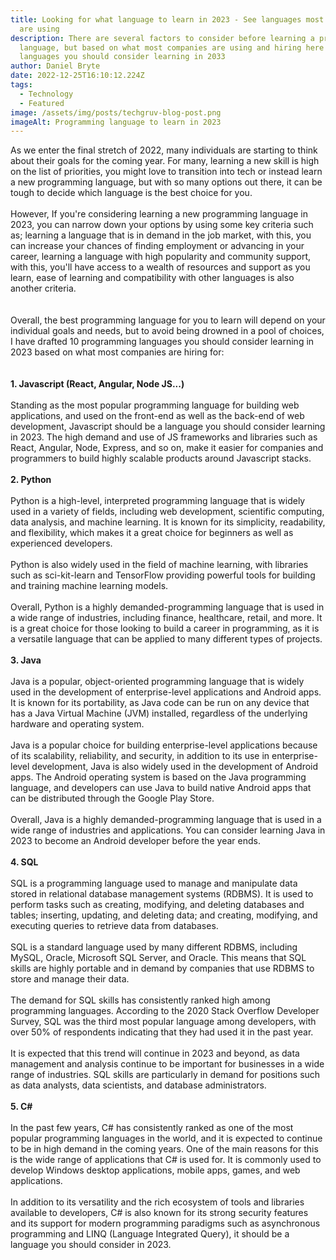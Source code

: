 ```yaml
---
title: Looking for what language to learn in 2023 - See languages most companies
  are using
description: There are several factors to consider before learning a programming
  language, but based on what most companies are using and hiring here are
  languages you should consider learning in 2033
author: Daniel Bryte
date: 2022-12-25T16:10:12.224Z
tags:
  - Technology
  - Featured
image: /assets/img/posts/techgruv-blog-post.png
imageAlt: Programming language to learn in 2023
---
```

As we enter the final stretch of 2022, many individuals are starting to think about their goals for the coming year. For many, learning a new skill is high on the list of priorities, you might love to transition into tech or instead learn a new programming language, but with so many options out there, it can be tough to decide which language is the best choice for you.\
\
However, If you're considering learning a new programming language in 2023, you can narrow down your options by using some key criteria such as; learning a language that is in demand in the job market, with this, you can increase your chances of finding employment or advancing in your career, learning a language with high popularity and community support, with this, you'll have access to a wealth of resources and support as you learn, ease of learning and compatibility with other languages is also another criteria.\
\
\
Overall, the best programming language for you to learn will depend on your individual goals and needs, but to avoid being drowned in a pool of choices, I have drafted 10 programming languages you should consider learning in 2023 based on what most companies are hiring for:\
\
\
**1. Javascript (React, Angular, Node JS...)**\
\
Standing as the most popular programming language for building web applications, and used on the front-end as well as the back-end of web development, Javascript should be a language you should consider learning in 2023. The high demand and use of JS frameworks and libraries such as React, Angular, Node, Express, and so on, make it easier for companies and programmers to build highly scalable products around Javascript stacks.\
\
**2. Python**\
\
Python is a high-level, interpreted programming language that is widely used in a variety of fields, including web development, scientific computing, data analysis, and machine learning. It is known for its simplicity, readability, and flexibility, which makes it a great choice for beginners as well as experienced developers.\
\
Python is also widely used in the field of machine learning, with libraries such as sci-kit-learn and TensorFlow providing powerful tools for building and training machine learning models.\
\
Overall, Python is a highly demanded-programming language that is used in a wide range of industries, including finance, healthcare, retail, and more. It is a great choice for those looking to build a career in programming, as it is a versatile language that can be applied to many different types of projects.\
\
**3. Java**\
\
Java is a popular, object-oriented programming language that is widely used in the development of enterprise-level applications and Android apps. It is known for its portability, as Java code can be run on any device that has a Java Virtual Machine (JVM) installed, regardless of the underlying hardware and operating system.\
\
Java is a popular choice for building enterprise-level applications because of its scalability, reliability, and security, in addition to its use in enterprise-level development, Java is also widely used in the development of Android apps. The Android operating system is based on the Java programming language, and developers can use Java to build native Android apps that can be distributed through the Google Play Store.\
\
Overall, Java is a highly demanded-programming language that is used in a wide range of industries and applications. You can consider learning Java in 2023 to become an Android developer before the year ends.\
\
**4. SQL**\
\
SQL is a programming language used to manage and manipulate data stored in relational database management systems (RDBMS). It is used to perform tasks such as creating, modifying, and deleting databases and tables; inserting, updating, and deleting data; and creating, modifying, and executing queries to retrieve data from databases.\
\
SQL is a standard language used by many different RDBMS, including MySQL, Oracle, Microsoft SQL Server, and Oracle. This means that SQL skills are highly portable and in demand by companies that use RDBMS to store and manage their data.\
\
The demand for SQL skills has consistently ranked high among programming languages. According to the 2020 Stack Overflow Developer Survey, SQL was the third most popular language among developers, with over 50% of respondents indicating that they had used it in the past year.\
\
It is expected that this trend will continue in 2023 and beyond, as data management and analysis continue to be important for businesses in a wide range of industries. SQL skills are particularly in demand for positions such as data analysts, data scientists, and database administrators.\
\
**5. C#**\
\
In the past few years, C# has consistently ranked as one of the most popular programming languages in the world, and it is expected to continue to be in high demand in the coming years. One of the main reasons for this is the wide range of applications that C# is used for. It is commonly used to develop Windows desktop applications, mobile apps, games, and web applications.\
\
In addition to its versatility and the rich ecosystem of tools and libraries available to developers, C# is also known for its strong security features and its support for modern programming paradigms such as asynchronous programming and LINQ (Language Integrated Query), it should be a language you should consider in 2023.